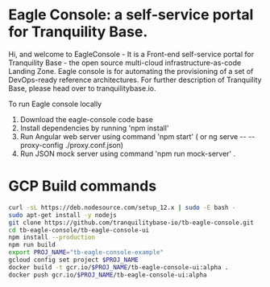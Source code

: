 # Eagle Console: a self-service portal for Tranquility Base.

Hi, and welcome to EagleConsole  - It is a Front-end self-service portal for Tranquility Base - the open source multi-cloud infrastructure-as-code Landing Zone. Eagle console is for automating the provisioning of a set of DevOps-ready reference architectures. For further description of Tranquility Base, please head over to tranquilitybase.io.


To run Eagle console locally

1. Download the eagle-console code base
2. Install dependencies by running  'npm install'
3. Run Angular web server using command 'npm start' ( or ng serve -- --proxy-config ./proxy.conf.json)
4. Run JSON mock server using command 'npm run mock-server' .


# GCP Build commands

```sh
curl -sL https://deb.nodesource.com/setup_12.x | sudo -E bash -
sudo apt-get install -y nodejs
git clone https://github.com/tranquilitybase-io/tb-eagle-console.git
cd tb-eagle-console/tb-eagle-console-ui
npm install --production
npm run build
export PROJ_NAME="tb-eagle-console-example"
gcloud config set project $PROJ_NAME
docker build -t gcr.io/$PROJ_NAME/tb-eagle-console-ui:alpha .
docker push gcr.io/$PROJ_NAME/tb-eagle-console-ui:alpha
```